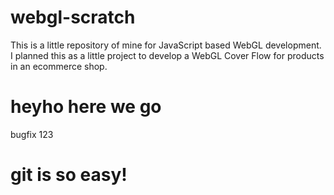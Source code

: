 webgl-scratch
=============

This is a little repository of mine for JavaScript based WebGL development. I planned this as a little project to develop a WebGL Cover Flow for products in an ecommerce shop.

heyho here we go
=============

bugfix 123


git is so easy!
=============